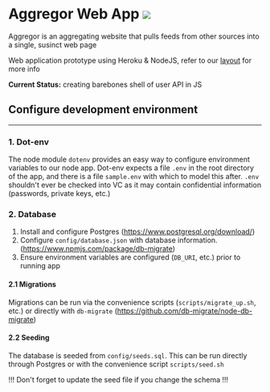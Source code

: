 # Aggregor Web App <img src="https://travis-ci.org/wyattades/webapp.svg?branch=master" >

Aggregor is an aggregating website that pulls feeds from other sources into a single, susinct web page

Web application prototype using Heroku &amp; NodeJS, refer to our <a href="https://realtimeboard.com/app/board/o9J_k1c4bgY=/">layout</a> for more info

  <b>Current Status:</b> creating barebones shell of user API in JS

## Configure development environment
---

### 1. Dot-env

The node module `dotenv` provides an easy way to configure environment variables to our node app. Dot-env expects a file `.env` in the root directory of the app, and there is a file `sample.env` with which to model this after. `.env` shouldn't ever be checked into VC as it may contain confidential information (passwords, private keys, etc.)

### 2. Database

1. Install and configure Postgres (https://www.postgresql.org/download/)
2. Configure `config/database.json` with database information. (https://www.npmjs.com/package/db-migrate)
4. Ensure environment variables are configured (`DB_URI`, etc.) prior to running app

#### 2.1 Migrations

Migrations can be run via the convenience scripts (`scripts/migrate_up.sh`, etc.) or directly with `db-migrate` (https://github.com/db-migrate/node-db-migrate)

#### 2.2 Seeding

The database is seeded from `config/seeds.sql`. This can be run directly through Postgres or with the convenience script `scripts/seed.sh`

!!! Don't forget to update the seed file if you change the schema !!!

